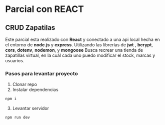# Parcial con REACT
## CRUD Zapatilas
Este parcial esta realizado con **React** y conectado a una api local hecha en el entorno de **node.js** y **express**.
Utilizando las librerías de **jwt** , **bcrypt**, **cors**, **dotenv**, **nodemon**, y **mongoose**
Busca recrear una tienda de zapatillas virtual, en la cuál cada uno puedo modificar el stock, marcas y usuarios.

### Pasos para levantar proyecto
1. Clonar repo
2. Instalar dependencias
```bash
npm i
```
3. Levantar servidor
```bash
npm run dev
```

